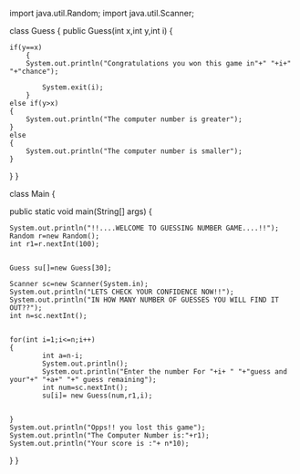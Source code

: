 import java.util.Random;
import java.util.Scanner;

class Guess { 
  public Guess(int x,int y,int i) {

	if(y==x)
		{
	    System.out.println("Congratulations you won this game in"+" "+i+" "+"chance");
		
			System.exit(i);
		}
	else if(y>x)
	{
		System.out.println("The computer number is greater");
	}
	else 
	{
		System.out.println("The computer number is smaller");
	}

	
}
}

class Main {

public static void main(String[] args) {
	
	System.out.println("!!....WELCOME TO GUESSING NUMBER GAME....!!");
	Random r=new Random();
	int r1=r.nextInt(100);
	
	
	Guess su[]=new Guess[30];
	
	Scanner sc=new Scanner(System.in);
	System.out.println("LETS CHECK YOUR CONFIDENCE NOW!!");
    System.out.println("IN HOW MANY NUMBER OF GUESSES YOU WILL FIND IT OUT??");
	int n=sc.nextInt();

	
	for(int i=1;i<=n;i++)
	{	
			int a=n-i;
			System.out.println();
			System.out.println("Enter the number For "+i+ " "+"guess and your"+" "+a+" "+" guess remaining");
			int num=sc.nextInt();
			su[i]= new Guess(num,r1,i);
		
		
	}
	System.out.println("Opps!! you lost this game");
	System.out.println("The Computer Number is:"+r1);
	System.out.println("Your score is :"+ n*10);
	
	
}
}
